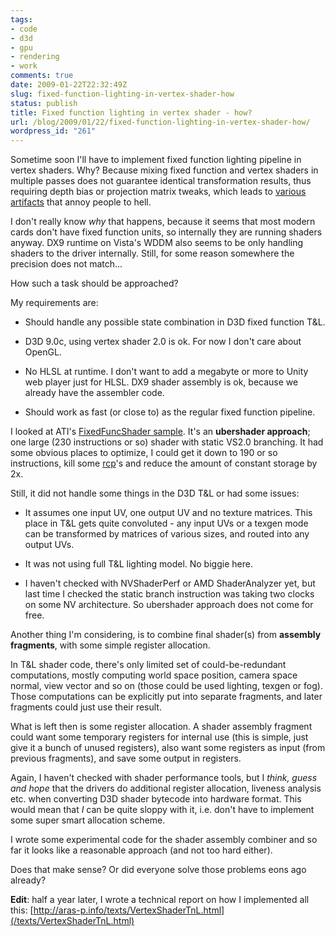 ```yaml
---
tags:
- code
- d3d
- gpu
- rendering
- work
comments: true
date: 2009-01-22T22:32:49Z
slug: fixed-function-lighting-in-vertex-shader-how
status: publish
title: Fixed function lighting in vertex shader - how?
url: /blog/2009/01/22/fixed-function-lighting-in-vertex-shader-how/
wordpress_id: "261"
---
```


Sometime soon I'll have to implement fixed function lighting pipeline in vertex shaders. Why? Because mixing fixed function and vertex shaders in multiple passes does not guarantee identical transformation results, thus requiring depth bias or projection matrix tweaks, which leads to [various artifacts](/blog/2008/06/12/depth-bias-and-the-power-of-deceiving-yourself/) that annoy people to hell.

I don't really know _why_ that happens, because it seems that most modern cards don't have fixed function units, so internally they are running shaders anyway. DX9 runtime on Vista's WDDM also seems to be only handling shaders to the driver internally. Still, for some reason somewhere the precision does not match...

How such a task should be approached?

My requirements are:



  
  * Should handle any possible state combination in D3D fixed function T&L.

  
  * D3D 9.0c, using vertex shader 2.0 is ok. For now I don't care about OpenGL.

  
  * No HLSL at runtime. I don't want to add a megabyte or more to Unity web player just for HLSL. DX9 shader assembly is ok, because we already have the assembler code.

  
  * Should work as fast (or close to) as the regular fixed function pipeline.



I looked at ATI's [FixedFuncShader sample](http://developer.amd.com/samples/FixedFuncShader/Pages/default.aspx). It's an **ubershader approach**; one large (230 instructions or so) shader with static VS2.0 branching. It had some obvious places to optimize, I could get it down to 190 or so instructions, kill some [rcp][1]'s and reduce the amount of constant storage by 2x.

Still, it did not handle some things in the D3D T&L or had some issues:



  
  * It assumes one input UV, one output UV and no texture matrices. This place in T&L gets quite convoluted - any input UVs or a texgen mode can be transformed by matrices of various sizes, and routed into any output UVs.

  
  * It was not using full T&L lighting model. No biggie here.

  
  * I haven't checked with NVShaderPerf or AMD ShaderAnalyzer yet, but last time I checked the static branch instruction was taking two clocks on some NV architecture. So ubershader approach does not come for free.



Another thing I'm considering, is to combine final shader(s) from **assembly fragments**, with some simple register allocation.

In T&L shader code, there's only limited set of could-be-redundant computations, mostly computing world space position, camera space normal, view vector and so on (those could be used lighting, texgen or fog). Those computations can be explicitly put into separate fragments, and later fragments could just use their result.

What is left then is some register allocation. A shader assembly fragment could want some temporary registers for internal use (this is simple, just give it a bunch of unused registers), also want some registers as input (from previous fragments), and save some output in registers.

Again, I haven't checked with shader performance tools, but I _think, guess and hope_ that the drivers do additional register allocation, liveness analysis etc. when converting D3D shader bytecode into hardware format. This would mean that _I_ can be quite sloppy with it, i.e. don't have to implement some super smart allocation scheme.

I wrote some experimental code for the shader assembly combiner and so far it looks like a reasonable approach (and not too hard either).

Does that make sense? Or did everyone solve those problems eons ago already?

**Edit**: half a year later, I wrote a technical report on how I implemented all this: [http://aras-p.info/texts/VertexShaderTnL.html](/texts/VertexShaderTnL.html)


[1]: http://msdn.microsoft.com/en-us/library/bb147316(VS.85).aspx
